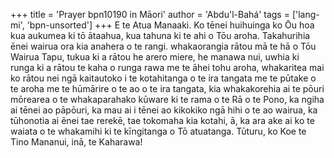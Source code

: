 +++
title = 'Prayer bpn10190 in Māori'
author = 'Abdu'l-Bahá'
tags = ['lang-mi', 'bpn-unsorted']
+++
E te Atua Manaaki. Ko tēnei huihuinga ko Ōu hoa kua aukumea ki tō ātaahua, kua tahuna ki te ahi o Tōu aroha. Takahurihia ēnei wairua ora kia anahera o te rangi. whakaorangia rātou mā te hā o Tōu Wairua Tapu, tukua ki a rātou he arero miere, he manawa nui, uwhia ki runga ki a rātou te kaha o runga rawa me te āhei tohu aroha, whakaritea mai ko rātou nei ngā kaitautoko i te kotahitanga o te ira tangata me te pūtake o te aroha me te hūmārire o te ao o te ira tangata, kia whakakorehia ai te pōuri mōrearea o te whakaparahako kūware ki te rama o te Rā o te Pono, ka ngiha ai tēnei ao pāpōuri, ka mau ai i tēnei ao kikokiko ngā hihi o te ao wairua, ka tūhonotia ai ēnei tae rerekē, tae tokomaha kia kotahi, ā, ka ara ake ai ko te waiata o te whakamihi ki te kīngitanga o Tō atuatanga. Tūturu, ko Koe te Tino Mananui, inā, te Kaharawa!
